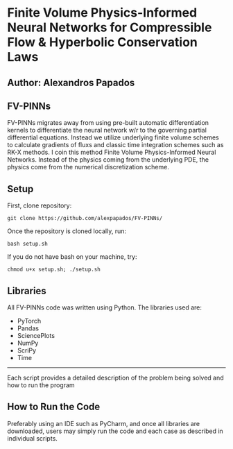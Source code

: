 # Finite Volume Physics-Informed Neural Networks for Compressible Flow & Hyperbolic Conservation Laws
## Author: Alexandros Papados ##
## FV-PINNs ##
FV-PINNs migrates away from using pre-built automatic differentiation kernels to differentiate the neural network w/r to the governing partial differential equations. 
Instead we utilize underlying finite volume schemes to calculate gradients of fluxs and classic time integration schemes such as RK-X methods. 
I coin this method Finite Volume Physics-Informed Neural Networks. Instead of the physics coming from the underlying PDE, the physics come from the
numerical discretization scheme.
## Setup ##
First, clone repository:

`git clone https://github.com/alexpapados/FV-PINNs/`

Once the repository is cloned locally, run:

`bash setup.sh`

If you do not have bash on your machine, try:

`chmod u+x setup.sh;
./setup.sh`

## Libraries ##
All FV-PINNs code was written using Python. The libraries used are:
* PyTorch 
* Pandas
* SciencePlots
* NumPy
* ScriPy
* Time

---------------------------------------------------------------------------------------------------------------------------------
Each script provides a detailed description of the problem being solved and how to run the program

## How to Run the Code ##
Preferably using an IDE such as PyCharm, and once all libraries are downloaded, users may simply run the code and each case as described in individual scripts.

